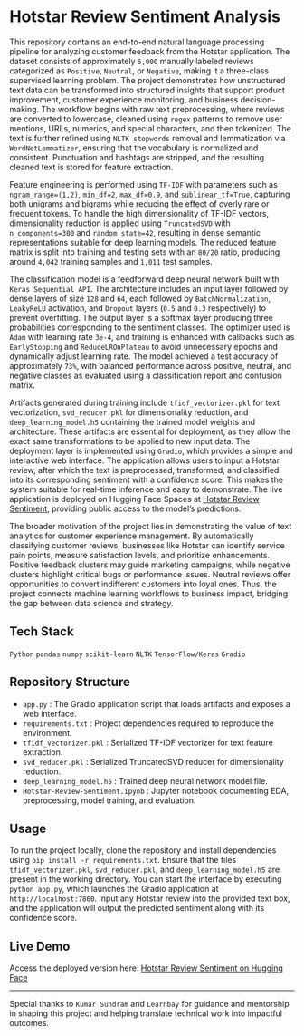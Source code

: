 # Hotstar Review Sentiment Analysis

This repository contains an end-to-end natural language processing pipeline for analyzing customer feedback from the Hotstar application. The dataset consists of approximately `5,000` manually labeled reviews categorized as `Positive`, `Neutral`, or `Negative`, making it a three-class supervised learning problem. The project demonstrates how unstructured text data can be transformed into structured insights that support product improvement, customer experience monitoring, and business decision-making. The workflow begins with raw text preprocessing, where reviews are converted to lowercase, cleaned using `regex` patterns to remove user mentions, URLs, numerics, and special characters, and then tokenized. The text is further refined using `NLTK stopwords` removal and lemmatization via `WordNetLemmatizer`, ensuring that the vocabulary is normalized and consistent. Punctuation and hashtags are stripped, and the resulting cleaned text is stored for feature extraction. 

Feature engineering is performed using `TF-IDF` with parameters such as `ngram_range=(1,2)`, `min_df=2`, `max_df=0.9`, and `sublinear_tf=True`, capturing both unigrams and bigrams while reducing the effect of overly rare or frequent tokens. To handle the high dimensionality of TF-IDF vectors, dimensionality reduction is applied using `TruncatedSVD` with `n_components=300` and `random_state=42`, resulting in dense semantic representations suitable for deep learning models. The reduced feature matrix is split into training and testing sets with an `80/20` ratio, producing around `4,042` training samples and `1,011` test samples. 

The classification model is a feedforward deep neural network built with `Keras Sequential API`. The architecture includes an input layer followed by dense layers of size `128` and `64`, each followed by `BatchNormalization`, `LeakyReLU` activation, and `Dropout` layers (`0.5` and `0.3` respectively) to prevent overfitting. The output layer is a softmax layer producing three probabilities corresponding to the sentiment classes. The optimizer used is `Adam` with learning rate `3e-4`, and training is enhanced with callbacks such as `EarlyStopping` and `ReduceLROnPlateau` to avoid unnecessary epochs and dynamically adjust learning rate. The model achieved a test accuracy of approximately `73%`, with balanced performance across positive, neutral, and negative classes as evaluated using a classification report and confusion matrix. 

Artifacts generated during training include `tfidf_vectorizer.pkl` for text vectorization, `svd_reducer.pkl` for dimensionality reduction, and `deep_learning_model.h5` containing the trained model weights and architecture. These artifacts are essential for deployment, as they allow the exact same transformations to be applied to new input data. The deployment layer is implemented using `Gradio`, which provides a simple and interactive web interface. The application allows users to input a Hotstar review, after which the text is preprocessed, transformed, and classified into its corresponding sentiment with a confidence score. This makes the system suitable for real-time inference and easy to demonstrate. The live application is deployed on Hugging Face Spaces at [Hotstar Review Sentiment](https://huggingface.co/spaces/Sourav-003/Hotstar-Review-Sentiment), providing public access to the model’s predictions. 

The broader motivation of the project lies in demonstrating the value of text analytics for customer experience management. By automatically classifying customer reviews, businesses like Hotstar can identify service pain points, measure satisfaction levels, and prioritize enhancements. Positive feedback clusters may guide marketing campaigns, while negative clusters highlight critical bugs or performance issues. Neutral reviews offer opportunities to convert indifferent customers into loyal ones. Thus, the project connects machine learning workflows to business impact, bridging the gap between data science and strategy. 

## Tech Stack
`Python` `pandas` `numpy` `scikit-learn` `NLTK` `TensorFlow/Keras` `Gradio`  

## Repository Structure
- `app.py` : The Gradio application script that loads artifacts and exposes a web interface.  
- `requirements.txt` : Project dependencies required to reproduce the environment.  
- `tfidf_vectorizer.pkl` : Serialized TF-IDF vectorizer for text feature extraction.  
- `svd_reducer.pkl` : Serialized TruncatedSVD reducer for dimensionality reduction.  
- `deep_learning_model.h5` : Trained deep neural network model file.  
- `Hotstar-Review-Sentiment.ipynb` : Jupyter notebook documenting EDA, preprocessing, model training, and evaluation.  

## Usage
To run the project locally, clone the repository and install dependencies using `pip install -r requirements.txt`. Ensure that the files `tfidf_vectorizer.pkl`, `svd_reducer.pkl`, and `deep_learning_model.h5` are present in the working directory. You can start the interface by executing `python app.py`, which launches the Gradio application at `http://localhost:7860`. Input any Hotstar review into the provided text box, and the application will output the predicted sentiment along with its confidence score.  

## Live Demo
Access the deployed version here: [Hotstar Review Sentiment on Hugging Face](https://huggingface.co/spaces/Sourav-003/Hotstar-Review-Sentiment)  

---

Special thanks to `Kumar Sundram` and `Learnbay` for guidance and mentorship in shaping this project and helping translate technical work into impactful outcomes.  
